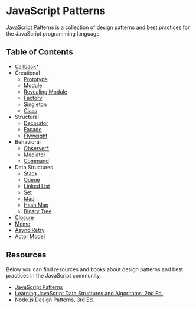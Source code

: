 # JavaScript Patterns #

JavaScript Patterns is a collection of design patterns and best practices for the JavaScript programming language.

## Table of Contents ##
* [Callback*](callback/)
* Creational
  * [Prototype](creational/prototype/)
  * [Module](creational/module/)
  * [Revealing Module](creational/revealing-module/)
  * [Factory](creational/factory/)
  * [Singleton](creational/singleton/)
  * [Class](creational/class/)
* Structural
  * [Decorator](structural/decorator/)
  * [Facade](structural/facade/)
  * [Flyweight](structural/flyweight/)
* Behavioral
  * [Observer*](behavioral/observer/)
  * [Mediator](behavioral/mediator/)
  * [Command](behavioral/command/)
* Data Structures
  * [Stack](data-structures/stack/)
  * [Queue](data-structures/queue/)
  * [Linked List](data-structures/linked-list/)
  * [Set](data-structures/set/)
  * [Map](data-structures/map/)
  * [Hash Map](data-structures/hash-map/)
  * [Binary Tree](data-structures/binary-tree/)
* [Closure](closure/)
* [Memo](memo/)
* [Async Retry](async-retry/)
* [Actor Model](actor-model/)

## Resources ##

Below you can find resources and books about design patterns and best practices in the JavaScript community.

* [JavaScript Patterns](https://www.oreilly.com/library/view/javascript-patterns/9781449399115/)
* [Learning JavaScript Data Structures and Algorithms, 2nd Ed.](https://www.packtpub.com/product/learning-javascript-data-structures-and-algorithms-second-edition/9781785285493)
* [Node.js Design Patterns, 3rd Ed.](https://www.packtpub.com/product/node-js-design-patterns-third-edition/9781839214110)